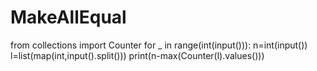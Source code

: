 # MakeAllEqual
from collections import Counter
for _ in range(int(input())):
    n=int(input())
    l=list(map(int,input().split()))
    print(n-max(Counter(l).values()))
